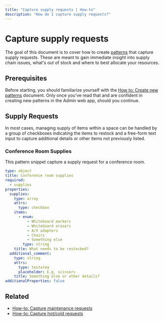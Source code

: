 ```yaml
---
title: "Capture supply requests | How-to"
description: "How do I capture supply requests?"
---
```


# Capture supply requests

The goal of this document is to cover how to create [patterns](/topic/patterns/) that capture supply requests. These are meant to gain immediate insight into supply chain issues, what's out of stock and where to best allocate your resources.

## Prerequisites

Before starting, you should familiarize yourself with the [How to: Create new patterns](/how-to/create-new-patterns/) document. Only once you've read that and are confident in creating new patterns in the Admin web app, should you continue.

## Supply Requests

In most cases, managing supply of items within a space can be handled by a group of checkboxes indicating the items to restock and a free-form text input to capture additional details or other items not previously listed.

### Conference Room Supplies

This pattern snippet capture a supply request for a conference room.

```yaml
type: object
title: Conference room supplies
required:
  - supplies
properties:
  supplies:
    type: array
    attrs:
      type: checkbox
    items:
      - enum:
          - Whiteboard markers
          - Whiteboard erasers
          - A/V adapters
          - Chairs
          - Something else
        type: string
    title: What needs to be restocked?
  additional_comment:
    type: string
    attrs:
      type: textarea
      placeholder: E.g. scissors
    title: Something else or other details?
additionalProperties: false
```

## Related

* [How-to: Capture maintenance requests](/how-to/capture-maintenance-requests/)
* [How-to: Capture hot/cold requests](/how-to/capture-hot-cold-requests/)
